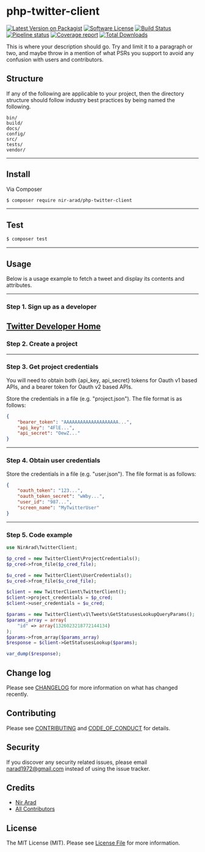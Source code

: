 # php-twitter-client

[![Latest Version on Packagist][ico-version]][link-packagist]
[![Software License][ico-license]](LICENSE.md)
[![Build Status][ico-gitlab-build]][link-gitlab-build]
[![Pipeline status][ico-gitlab-pipeline]][link-gitlab-pipeline]
[![Coverage report][ico-gitlab-cov]][link-gitlab-cov]
[![Total Downloads][ico-downloads]][link-downloads]
<!-- [![Coverage Status][ico-scrutinizer]][link-scrutinizer] -->
<!-- [![Quality Score][ico-code-quality]][link-code-quality] -->

This is where your description should go. Try and limit it to a paragraph or two, and maybe throw in a mention of what PSRs you support to avoid any confusion with users and contributors.

## Structure

If any of the following are applicable to your project, then the directory structure should follow industry best practices by being named the following.

```
bin/        
build/
docs/
config/
src/
tests/
vendor/
```

---
## Install

Via Composer

``` bash
$ composer require nir-arad/php-twitter-client
```

---
## Test

``` bash
$ composer test
```

---
## Usage

Below is a usage example to fetch a tweet and display its contents and attributes.

---
### Step 1. Sign up as a developer

[Twitter Developer Home](https://developer.twitter.com/)
---
### Step 2. Create a project
---
### Step 3. Get project credentials

You will need to obtain both {api_key, api_secret} tokens for Oauth v1 based APIs, and a bearer token for Oauth v2 based APIs.

Store the credentials in a file (e.g. "project.json"). The file format is as follows:

``` json
{
    "bearer_token": "AAAAAAAAAAAAAAAAAAAA...",
    "api_key": "4FlE...",
    "api_secret": "OewZ..."
}
```
---
### Step 4. Obtain user credentials

Store the credentials in a file (e.g. "user.json"). The file format is as follows:
``` json
{
    "oauth_token": "123...",
    "oauth_token_secret": "wWby...",
    "user_id": "987...",
    "screen_name": "MyTwitterUser"
}
```
---
### Step 5. Code example


``` php
use NirArad\TwitterClient;

$p_cred = new TwitterClient\ProjectCredentials();
$p_cred->from_file($p_cred_file);

$u_cred = new TwitterClient\UserCredentials();
$u_cred->from_file($u_cred_file);

$client = new TwitterClient\TwitterClient();
$client->project_credentials = $p_cred;
$client->user_credentials = $u_cred;

$params = new TwitterClient\v1\Tweets\GetStatusesLookupQueryParams();
$params_array = array(
    "id" => array(1326023218772144134)
);
$params->from_array($params_array)
$response = $client->GetStatusesLookup($params);

var_dump($response);

```

## Change log

Please see [CHANGELOG](CHANGELOG.md) for more information on what has changed recently.

## Contributing

Please see [CONTRIBUTING](CONTRIBUTING.md) and [CODE_OF_CONDUCT](CODE_OF_CONDUCT.md) for details.

## Security

If you discover any security related issues, please email narad1972@gmail.com instead of using the issue tracker.

## Credits

- [Nir Arad][link-author]
- [All Contributors][link-contributors]

## License

The MIT License (MIT). Please see [License File](LICENSE.md) for more information.

<!-- Packagist -->
[ico-version]: https://img.shields.io/packagist/v/narad1972/php-twitter-client.svg?style=flat-square
[link-packagist]: https://packagist.org/packages/narad1972/php-twitter-client

<!-- License -->
[ico-license]: https://img.shields.io/badge/license-MIT-brightgreen.svg?style=flat-square

<!-- Build -->
[ico-gitlab-build]: https://img.shields.io/gitlab/pipeline/narad1972/php-twitter-client/master
[link-gitlab-build]: https://gitlab.com/narad1972/php-twitter-client/-/releases

<!-- Pipeline status -->
[ico-gitlab-pipeline]: https://gitlab.com/narad1972/php-twitter-client/badges/master/pipeline.svg
[link-gitlab-pipeline]: https://gitlab.com/narad1972/php-twitter-client/commits/master

<!-- Coverage -->
<!-- [ico-scrutinizer]: https://img.shields.io/scrutinizer/coverage/g/narad1972/php-twitter-client.svg?style=flat-square -->
<!-- [link-scrutinizer]: https://scrutinizer-ci.com/g/narad1972/php-twitter-client/code-structure -->

[ico-gitlab-cov]: https://gitlab.com/narad1972/php-twitter-client/badges/master/coverage.svg
[link-gitlab-cov]: https://gitlab.com/narad1972/php-twitter-client/-/graphsmaster/charts

<!-- Quality -->
[ico-code-quality]: https://img.shields.io/scrutinizer/g/narad1972/php-twitter-client.svg?style=flat-square
[link-code-quality]: https://scrutinizer-ci.com/g/narad1972/php-twitter-client

<!-- Downloads -->
[ico-downloads]: https://img.shields.io/packagist/dt/narad1972/php-twitter-client.svg?style=flat-square
[link-downloads]: https://packagist.org/packages/narad1972/php-twitter-client

<!-- Credits -->
[link-author]: https://gitlab.com/narad1972
[link-contributors]: https://gitlab.com/narad1972/php-twitter-client/-/graphs/master
